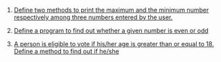 1. [Define two methods to print the maximum and the minimum number respectively among three numbers entered by the user.](
    https://www.java67.com/2019/05/how-to-find-largest-and-smallest-of-three-numbers-in-java.html)

2. [Define a program to find out whether a given  number is even or odd](https://www.geeksforgeeks.org/java-program-to-check-if-a-given-integer-is-odd-or-even/)

3. [A person is eligible to vote if his/her age is greater than or equal to 18. Define a method to find out if he/she](https://www.efaculty.in/java-programs/voting-age-program-in-java/)
